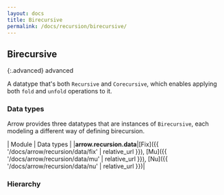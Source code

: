 ```yaml
---
layout: docs
title: Birecursive
permalink: /docs/recursion/birecursive/
---
```


## Birecursive

{:.advanced}
advanced

A datatype that's both `Recursive` and `Corecursive`, which enables applying both `fold` and `unfold`
operations to it.

### Data types

Arrow provides three datatypes that are instances of `Birecursive`, each modeling a
different way of defining birecursion.

| Module | Data types |
|__arrow.recursion.data__|[Fix]({{ '/docs/arrow/recursion/data/fix' | relative_url }}), [Mu]({{ '/docs/arrow/recursion/data/mu' | relative_url }}), [Nu]({{ '/docs/arrow/recursion/data/nu' | relative_url }})|

### Hierarchy

<canvas id="hierarchy-diagram"></canvas>
<script>
  drawNomNomlDiagram('hierarchy-diagram', 'diagram.nomnol')
</script>


